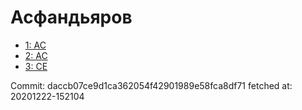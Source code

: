 # Асфандьяров
- [1: AC](1.md)
- [2: AC](2.md)
- [3: CE](3.md)

Commit: daccb07ce9d1ca362054f42901989e58fca8df71
 fetched at: 20201222-152104
